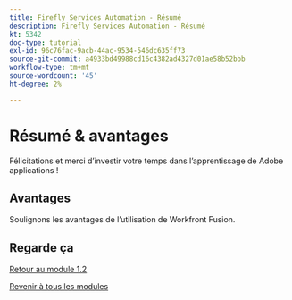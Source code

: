 ```yaml
---
title: Firefly Services Automation - Résumé
description: Firefly Services Automation - Résumé
kt: 5342
doc-type: tutorial
exl-id: 96c76fac-9acb-44ac-9534-546dc635ff73
source-git-commit: a4933bd49988cd16c4382ad4327d01ae58b52bbb
workflow-type: tm+mt
source-wordcount: '45'
ht-degree: 2%

---
```


# Résumé &amp; avantages

Félicitations et merci d’investir votre temps dans l’apprentissage de Adobe applications !

## Avantages

Soulignons les avantages de l’utilisation de Workfront Fusion.

## Regarde ça

[Retour au module 1.2](./automation.md)

[Revenir à tous les modules](../../../overview.md)
